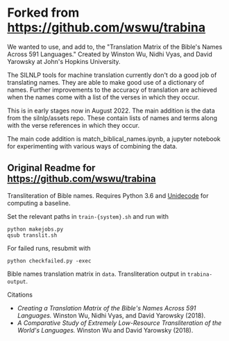 # Forked from https://github.com/wswu/trabina

We wanted to use, and add to, the "Translation Matrix of the Bible's Names Across 591 Languages." Created by  Winston Wu, Nidhi Vyas, and David Yarowsky at John's Hopkins University. 

The SILNLP tools for machine translation currently don't do a good job of translating names. They are able to make good use of a dictionary of names. Further improvements to the accuracy of translation are achieved when the names come with a list of the verses in which they occur.

This is in early stages now in August 2022. The main addition is the data from the silnlp/assets repo. These contain lists of names and terms along with the verse references in which they occur. 

The main code addition is match_biblical_names.ipynb,  a jupyter notebook for experimenting with various ways of combining the data.





## Original Readme for https://github.com/wswu/trabina
Transliteration of Bible names. Requires Python 3.6 and [Unidecode](https://pypi.python.org/pypi/Unidecode) for computing a baseline.

Set the relevant paths in `train-{system}.sh` and run with

    python makejobs.py
    qsub translit.sh

For failed runs, resubmit with

    python checkfailed.py -exec

Bible names translation matrix in `data`. Transliteration output in `trabina-output`.

Citations

- *Creating a Translation Matrix of the Bible's Names Across 591 Languages.* Winston Wu, Nidhi Vyas, and David Yarowsky (2018).
- *A Comparative Study of Extremely Low-Resource Transliteration of the World's Languages.* Winston Wu and David Yarowsky (2018).
